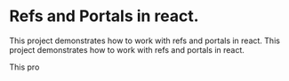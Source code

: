 # Refs and Portals in react.

This project demonstrates how to work with refs and portals in react.
This project demonstrates how to work with refs and portals in react.


This pro